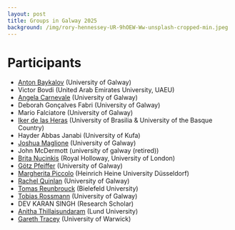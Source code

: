 ```yaml
---
layout: post
title: Groups in Galway 2025
background: /img/rory-hennessey-UR-9hOEW-Ww-unsplash-cropped-min.jpeg
---
```


# Participants

- [Anton Baykalov](https://anton-baykalov.github.io/) (University of Galway)
- Victor Bovdi (United Arab Emirates University, UAEU)
- [Angela Carnevale](https://angelacarnevale.github.io) (University of Galway)
- Deborah Gonçalves Fabri (University of Galway)
- Mario Falciatore (University of Galway)
- [Iker de las Heras](https://iker-delasheras.mozello.com/home/) (University of Brasilia & University of the Basque Country)
- Hayder Abbas Janabi (University of Kufa)
- [Joshua Maglione](https://joshmaglione.com/) (University of Galway)
- John McDermott (university of galway (retired))
- [Brita Nucinkis](https://www.ma.rhul.ac.uk/~uxah002/) (Royal Holloway, University of London)
- [Götz Pfeiffer](https://www.universityofgalway.ie/our-research/people/mathematical-statistical-sciences/goetzpfeiffer/) (University of Galway)
- [Margherita Piccolo](https://www.math.hhu.de/en/chairs-/-people-/-contact-persons/the-chairs-of-the-mathematical-institute/research-group-in-algebra-and-number-theory/team/dr-margherita-piccolo) (Heinrich Heine University Düsseldorf)
- [Rachel Quinlan](https://rkq.ie) (University of Galway)
- [Tomas Reunbrouck](https://ekvv.uni-bielefeld.de/pers_publ/publ/PersonDetail.jsp?personId=436959048) (Bielefeld University)
- [Tobias Rossmann](https://torossmann.github.io/) (University of Galway)
- DEV KARAN SINGH (Research Scholar)
- [Anitha Thillaisundaram](https://www.lunduniversity.lu.se/lucat/user/40c60ced6eb85185431ffc505d8283a7) (Lund University)
- [Gareth Tracey](https://sites.google.com/view/gareth-tracey/home) (University of Warwick)

